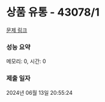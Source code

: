 # 상품 유통 - 43078/1 

[문제 링크](https://level.goorm.io/exam/43078/1b-%EC%83%81%ED%92%88-%EC%9C%A0%ED%86%B5/quiz/1) 

### 성능 요약

메모리: 0, 시간: 0

### 제출 일자

2024년 06월 13일 20:55:24

